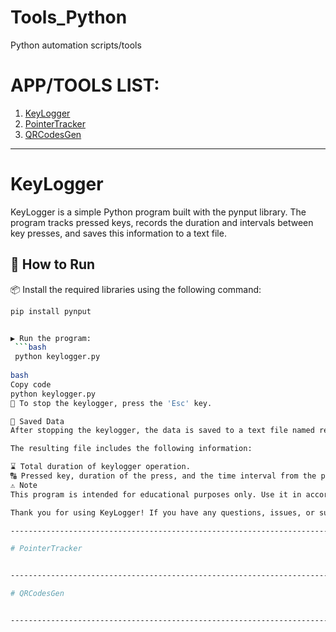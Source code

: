 # Tools_Python
Python automation scripts/tools

# APP/TOOLS LIST:
 1. [KeyLogger](#KeyLogger)
 2. [PointerTracker](#PointerTracker)
 3. [QRCodesGen](#QRCodesGen)

------------------------------------------------------------------------------------------------------------------------

# KeyLogger

KeyLogger is a simple Python program built with the pynput library. The program tracks pressed keys, records the duration and intervals between key presses, and saves this information to a text file.

## 🚀 How to Run

📦 Install the required libraries using the following command:
   ```bash
   pip install pynput
   

▶️ Run the program:
    ```bash
    python keylogger.py
    
bash
Copy code
python keylogger.py
🛑 To stop the keylogger, press the 'Esc' key.

📑 Saved Data
After stopping the keylogger, the data is saved to a text file named registered_keys_date_and_time.txt, where "date_and_time" is the exact date and time the program was launched.

The resulting file includes the following information:

⌛ Total duration of keylogger operation.
🔠 Pressed key, duration of the press, and the time interval from the previous key.
⚠️ Note
This program is intended for educational purposes only. Use it in accordance with ethical principles and respect for the privacy of others.

Thank you for using KeyLogger! If you have any questions, issues, or suggestions, feel free to reach out. 💌

------------------------------------------------------------------------------------------------------------------------

# PointerTracker


------------------------------------------------------------------------------------------------------------------------

# QRCodesGen


------------------------------------------------------------------------------------------------------------------------
